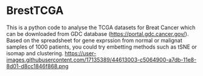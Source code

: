 # BrestTCGA
This is a python code to analyse the TCGA datasets for Breat Cancer which can be downloaded from GDC database (https://portal.gdc.cancer.gov/).
Based on the spreadsheet for gene exprssion from normal or malignat samples of 1000 patients, you could try embetting methods such as tSNE or isomap and clustering.
https://user-images.githubusercontent.com/17135389/44613003-c5064900-a7db-11e8-8d01-d8cc1846f868.png
